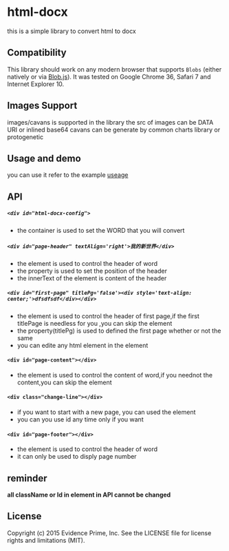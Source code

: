 html-docx
============

this is a simple library to convert html to docx

Compatibility
------------

This library should work on any modern browser that supports `Blobs` (either natively or via
[Blob.js](https://github.com/eligrey/Blob.js/)). It was tested on Google Chrome 36, Safari 7 and
Internet Explorer 10.

Images Support
------------

images/cavans is supported in the library
the src of images can be DATA URI or inlined base64
cavans can be generate by common charts library or protogenetic

Usage and demo
------------

you can use it refer to the example [useage](https://github.com/forever-chen/html-docx/blob/master/test/sample.html)

API
------------
##### `<div id="html-docx-config">`
* the container is used to set the WORD that you will convert
##### `<div id="page-header" textAlign='right'>我的新世界</div>` 
* the element is used to control the header of word
* the property is used to set the position of the header
* the innerText of the element is content of the header
##### `<div id="first-page" titlePg='false'><div style='text-align: center;'>dfsdfsdf</div></div> `
* the element is used to control the header of first page,if the first titlePage is needless for you ,you can skip the element
* the property(titlePg) is used to defined the first page whether or not the same
* you can edite any html element in the element
#### `<div id="page-content"></div>`
* the element is used to control the content of word,if you neednot the content,you can skip the element
#### `<div class="change-line"></div>`
* if you want to start with a new page, you can used the element
* you can you use id any time only if you want
#### `<div id="page-footer"></div>`
* the element is used to control the header of word
* it can only be used to disply page number

reminder
-------------
**all className or Id in element in API cannot be changed**


License
-------

Copyright (c) 2015 Evidence Prime, Inc.
See the LICENSE file for license rights and limitations (MIT).
